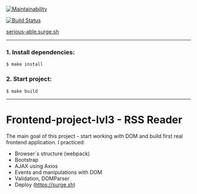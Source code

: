 [![Maintainability](https://api.codeclimate.com/v1/badges/b552a1ca887ddd4d126d/maintainability)](https://codeclimate.com/github/Eyvgeniy/frontend-project-lvl3/maintainability)

[![Build Status](https://travis-ci.org/Eyvgeniy/frontend-project-lvl3.svg?branch=master)](https://travis-ci.org/Eyvgeniy/frontend-project-lvl3)

[serious-able.surge.sh](http://serious-able.surge.sh)

---

### 1. Install dependencies:

```
$ make install
```
### 2. Start project:

```
$ make build
```

---

# Frontend-project-lvl3 - RSS Reader
The main goal of this project - start working with DOM and build first real frontend application. I practiced:
- Browser`s structure (webpack)
- Bootstrap
- AJAX using Axios
- Events and manipulations with DOM
- Validation, DOMParser
- Deploy (https://surge.sh)
